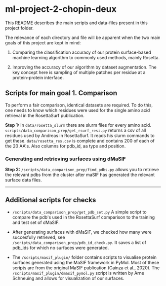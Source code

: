 # ml-project-2-chopin-deux

This README describes the main scripts and data-files present in this project folder.

The relevance of each directory and file will be apparent when the two main goals of this project are kept in mind:
1. Comparing the classification accuracy of our protein surface-based machine learning algorithm to commonly used methods, mainly Rosetta.

2. Improving the accuracy of our algorithm by dataset augmentation. The key concept here is sampling of multiple patches per residue at a protein-protein interface.

## Scripts for main goal 1. Comparison
To perform a fair comparison, identical datasets are required.
To do this, one needs to know which residues were used for the single amino acid retrieval in the RosettaSurf publication. 

**Step 1:** In `data/rosetta_slurm` there are slurm files for every amino acid. `scripts/data_comparison_prep/get_rsurf_resi.py` returns a csv of all residues used by Andreas in RosettaSurf. It reads his slurm commands to get these. `data/rosetta_res.csv` is complete and contains 200 of each of the 20 AA's. Also columns for pdb_id, aa type and position.

### Generating and retrieving surfaces using dMaSIF

**Step 2:** `/scripts/data_comparison_prep/find_pdbs.py` allows you to retrieve the relevant pdbs from the cluster after maSIF has generated the relevant surface data files. 


----
## Additional scripts for checks

- `/scripts/data_comparison_prep/get_pdb_set.py` A simple script to compare the pdb's used in the RosettaSurf comparison to the training and test set of dMaSIF.

- After generating surfaces with dMaSIF, we checked how many were succesfully retrieved, see `/scripts/data_comparison_prep/pdb_id_check.py`. It saves a list of pdb_ids for which no surfaces were generated. 

- The `/scripts/masif_plugin/` folder contains scripts to visualise protein surfaces generated using the MaSIF framework in PyMol. Most of  these scripts are from the original MaSIF publication (Gainza et al., 2020). The `/scripts/masif_plugin/dmasif_pymol.py` script is written by Arne Schneuing and allows for visualization of our surfaces. 


